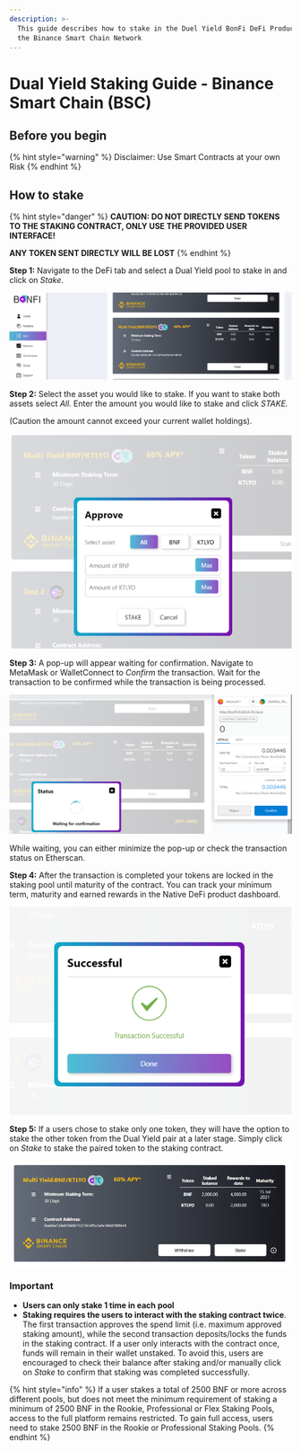 ```yaml
---
description: >-
  This guide describes how to stake in the Duel Yield BonFi DeFi Product using
  the Binance Smart Chain Network
---
```


# Dual Yield Staking Guide - Binance Smart Chain \(BSC\)

## Before you begin

{% hint style="warning" %}
Disclaimer: Use Smart Contracts at your own Risk
{% endhint %}

## How to stake 

{% hint style="danger" %}
**CAUTION: DO NOT DIRECTLY SEND TOKENS TO THE STAKING CONTRACT, ONLY USE THE PROVIDED USER INTERFACE!**

**ANY TOKEN SENT DIRECTLY WILL BE LOST**
{% endhint %}

**Step 1:** Navigate to the DeFi tab and select a Dual Yield pool to stake in and click on _Stake_.

![](../../.gitbook/assets/image%20%2832%29.png)

**Step 2:** Select the asset you would like to stake. If you want to stake both assets select _All._ Enter the amount you would like to stake and click _STAKE._ 

\(Caution the amount cannot exceed your current wallet holdings\). 

![](../../.gitbook/assets/image%20%2830%29.png)

**Step 3:** A pop-up will appear waiting for confirmation. Navigate to MetaMask or WalletConnect to _Confirm_  the transaction. Wait for the transaction to be confirmed while the transaction is being processed.

![](../../.gitbook/assets/image%20%2827%29.png)

While waiting, you can either minimize the pop-up or check the transaction status on Etherscan.

**Step 4:** After the transaction is completed your  tokens are locked in the staking pool until maturity of the contract. You can track your minimum term, maturity and earned rewards in the Native DeFi product dashboard.

![](../../.gitbook/assets/image%20%2834%29.png)

**Step 5:** If a users chose to stake only one token, they will have the option to stake the other token from the Dual Yield pair at a later stage. Simply click on _Stake_ to stake the paired token to the staking contract. 

![](../../.gitbook/assets/image%20%2831%29.png)

### **Important**

* **Users can only stake 1 time in each pool**
* **Staking requires the users to interact with the staking contract twice**. The first transaction approves the spend limit \(i.e. maximum approved staking amount\), while the second transaction deposits/locks the funds in the staking contract. If a user only interacts with the contract once, funds will remain in their wallet unstaked. To avoid this, users are encouraged to check their balance after staking and/or manually click on _Stake_ to confirm that staking was completed successfully.

{% hint style="info" %}
If a user stakes a total of 2500 BNF or more across different pools, but does not meet the minimum requirement of staking a minimum of 2500 BNF in the Rookie, Professional or Flex Staking Pools, access to the full platform remains restricted. To gain full access, users need to stake 2500 BNF in the Rookie or Professional Staking Pools.
{% endhint %}

